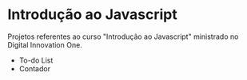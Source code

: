 # Introdução ao Javascript
Projetos referentes ao curso "Introdução ao Javascript" ministrado no Digital Innovation One.

- To-do List
- Contador